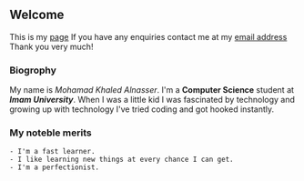 ## Welcome

This is my [page](Mohamadns.github.io) If you have any enquiries contact me at my <a href="mailto:mkialnasser50@sm.imamu.edu.sa">email address</a> Thank you very much! 


### Biogrophy

My name is _Mohamad Khaled Alnasser_. I'm a **Computer Science** student at **_Imam University_**. When I was a little kid I was fascinated by technology and growing up with technology I've tried coding and got hooked instantly.

### My noteble merits
```
- I'm a fast learner.
- I like learning new things at every chance I can get.
- I'm a perfectionist.
```
